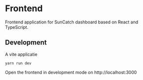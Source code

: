 # Frontend

Frontend application for SunCatch dashboard based on React and TypeScript.

## Development

A vite applicatie

```
yarn run dev
```

Open the frontend in development mode on http://localhost:3000
